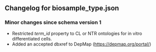 ## Changelog for biosample_type.json

### Minor changes since schema version 1

* Restricted *term_id* property to CL or NTR ontologies for in vitro differentiated cells.
* Added an accepted dbxref to DepMap (https://depmap.org/portal/)
